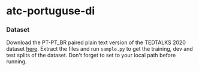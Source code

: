 # atc-portuguse-di

### Dataset

Download the PT-PT_BR paired plain text version of the TEDTALKS 2020 dataset [here](https://opus.nlpl.eu/download.php?f=TED2020/v1/moses/pt-pt_br.txt.zip).
Extract the files and run `sample.py` to get the training, dev and test splits of the dataset. Don't forget to set to your local path before running.
